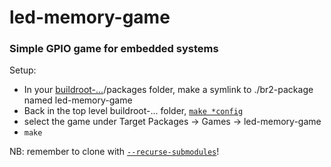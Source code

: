 # led-memory-game
### Simple GPIO game for embedded systems

Setup:
- In your [buildroot-...](https://buildroot.org/download.html)/packages folder, make a symlink to ./br2-package named led-memory-game
- Back in the top level buildroot-... folder, [`make *config`](https://buildroot.org/downloads/manual/manual.html#configure)
- select the game under Target Packages -> Games -> led-memory-game
- `make`

NB: remember to clone with [`--recurse-submodules`](https://git-scm.com/book/en/v2/Git-Tools-Submodules)!


